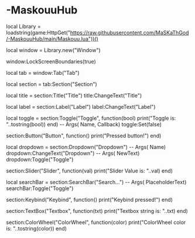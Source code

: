 # -MaskouuHub
local Library = loadstring(game:HttpGet("https://raw.githubusercontent.com/MaSKaThGod/-MaskouuHub/main/Maskouu.lua"))()

local window = Library.new("Window") 

window:LockScreenBoundaries(true) 

local tab = window:Tab("Tab") 

local section = tab:Section("Section") 

local title = section:Title("Title") 
title:ChangeText("Title") 

local label = section:Label("Label") 
label:ChangeText("Label") 

local toggle = section:Toggle("Toggle", function(bool)
   print("Toggle is: "..tostring(bool))
end) -- Args(<String> Name, <Function> Callback)
toggle:Set(false) 

section:Button("Button", function()
   print("Pressed button!")
end) 

local dropdown = section:Dropdown("Dropdown") -- Args(<String> Name)
dropdown:ChangeText("Dropdown") -- Args(<String> NewText)
dropdown:Toggle("Toggle") 

section:Slider("Slider", function(val)
   print("Slider Value is: "..val)
end) 

local searchBar = section:SearchBar("Search...") -- Args(<String> PlaceholderText)
searchBar:Toggle("Toggle") 

section:Keybind("Keybind", function()
   print("Keybind pressed!")
end) 

section:TextBox("Textbox", function(txt)
   print("Textbox string is: "..txt)
end) 

section:ColorWheel("ColorWheel", function(color)
   print("ColorWheel color is: "..tostring(color))
end) 
